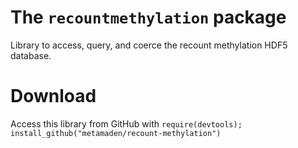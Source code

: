 # The `recountmethylation` package
Library to access, query, and coerce the recount methylation HDF5 database.

# Download

Access this library from GitHub with `require(devtools); install_github("metamaden/recount-methylation")` 
